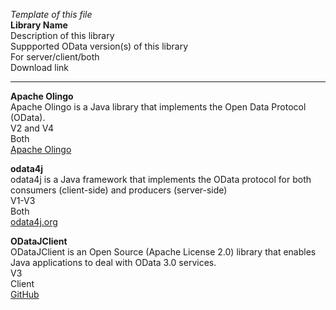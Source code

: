 *Template of this file*<br>
**Library Name**<br>
Description of this library <br>
Suppported OData version(s) of this library <br>
For server/client/both <br>
Download link <br>

---------------------------------------------------------------------------------------------------------------
**Apache Olingo**<br>
Apache Olingo is a Java library that implements the Open Data Protocol (OData).<br>
V2 and V4<br>
Both<br>
[Apache Olingo](http://olingo.incubator.apache.org/)

**odata4j**<br>
odata4j is a Java framework that implements the OData protocol for both consumers (client-side) and producers (server-side)<br>
V1-V3<br>
Both<br>
[odata4j.org](http://odata4j.org/)

**ODataJClient**<br>
ODataJClient is an Open Source (Apache License 2.0) library that enables Java applications to deal with OData 3.0 services.<br>
V3<br>
Client<br>
[GitHub](https://github.com/MSOpenTech/ODataJClient)
